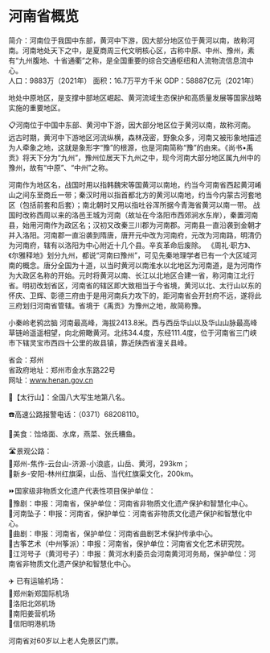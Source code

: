 # 河南省概览  
简介：河南位于我国中东部，黄河中下游，因大部分地区位于黄河以南，故称河南。河南地处天下之中，是夏商周三代文明核心区，古称中原、中州、豫州，素有“九州腹地、十省通衢”之称，是全国重要的综合交通枢纽和人流物流信息流中心。    
人口：9883万（2021年）
面积：16.7万平方千米
GDP：58887亿元（2021年）
  
地处中原地区，是支撑中部地区崛起、黄河流域生态保护和高质量发展等国家战略实施的重要地区。  

📋河南位于中国中东部、黄河中下游，因大部分地区位于黄河以南，故称河南。远古时期，黄河中下游地区河流纵横，森林茂密，野象众多，河南又被形象地描述为人牵象之地，这就是象形字“豫”的根源，也是河南简称“豫”的由来。《尚书•禹贡》将天下分为“九州”，豫州位居天下九州之中，现今河南大部分地区属九州中的豫州，故有“中原”、“中州”之称。    
  
河南作为地区名，战国时用以指韩魏宋等国黄河以南地，约当今河南省西起黄河崤山之间东至商丘一带；秦汉时用以指首都北方的黄河以南地，约当今内蒙古河套地区（包括前套和后套）；南北朝时又用以指吐谷浑所据今青海省黄河以南一带。
战国时改称西周以来的洛邑王城为河南（故址在今洛阳市西郊涧水东岸），秦置河南县，始用河南作为政区名；汉初又改秦三川郡为河南郡。河南县一直沿袭到金朝才并入洛阳。河南郡一直沿袭到隋唐，唐开元中改为河南府，元改为河南路，明清仍为河南府，辖有以洛阳为中心附近十几个县。辛亥革命后废除。
《周礼·职方》、《尔雅释地》划分九州，都说“河南曰豫州”，可见先秦地理学者已有一个大区域河南的概念。唐分全国为十道，以当时黄河以南淮水以北地区为河南道，是为河南作为大政区名称的开始。元时将黄河以南、长江以北地区合建一省，称河南江北行省。明初改划省区，河南省的辖区即大致相当于今省境，黄河以北、太行山以东的怀庆、卫辉、彰德三府由于是用河南兵力攻下的，距河南省会开封府不远，遂将此三府划归河南省管辖。省境于《禹贡》为豫州之地，故简称豫。
  
小秦岭老鸦岔脑
河南最高峰，海拔2413.8米。西与西岳华山以及华山山脉最高峰草链岭遥遥相望，向北俯瞰黄河。北纬34.4度，东经111.4度，位于河南省三门峡市下辖灵宝市西四十公里的故县镇，靠近陕西省潼关县峰。  

省会：郑州  
省政府地址：郑州市金水东路22号  
网址：<a href="http://www.henan.gov.cn" target="_blank">www.henan.gov.cn</a>  

🏅【太行山】：全国八大写生地第八名。  

☎️高速公路报警电话：（0371）68208110。  

🍴美食：饸烙面、水席，燕菜、张氏糟鱼。  

🛣️景观公路：  
🔸郑州-焦作-云台山-济源-小浪底，山岳、黄河，293km；  
🔸新乡-安阳-林州红旗渠，山岳、当代红旗渠文化，200km。  

⏩国家级非物质文化遗产代表性项目保护单位：  
🔸豫剧：申报：河南省，保护单位：河南省非物质文化遗产保护和智慧化中心。  
🔸河南坠子：申报：河南省，保护单位：河南省非物质文化遗产保护和智慧化中心。  
🔸曲剧：申报：河南省，保护单位：河南省曲剧艺术保护传承中心。  
🔸古筝艺术（中州筝派）：申报：河南省，保护单位：河南省文化艺术研究院。  
🔸江河号子（黄河号子）：申报：黄河水利委员会河南黄河河务局，保护单位：河南省非物质文化遗产保护和智慧化中心。  

✈️ 已有运输机场：  
🔸郑州新郑国际机场  
🔸洛阳北郊机场  
🔸南阳姜营机场  
🔸信阳明港机场  

河南省对60岁以上老人免景区门票。  
